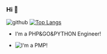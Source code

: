 ### Hi 👋

![github](https://github-readme-stats.vercel.app/api?username=jiangwu10057&theme=vue-dark&show_icons=true)
[![Top Langs](https://github-readme-stats.vercel.app/api/top-langs/?username=jiangwu10057&layout=compact)](https://starsl.cn)

- I‘m a PHP&GO&PYTHON Engineer! 

- ![I‘m a PMP! ](https://images.credly.com/size/110x110/images/260e36dc-d100-45c3-852f-9d8063fa71e6/pmp-600px.png)

<!--
**jiangwu10057/jiangwu10057** is a ✨ _special_ ✨ repository because its `README.md` (this file) appears on your GitHub profile.

Here are some ideas to get you started:

- 🔭 I’m currently working on ...
- 🌱 I’m currently learning ...
- 👯 I’m looking to collaborate on ...
- 🤔 I’m looking for help with ...
- 💬 Ask me about ...
- 📫 How to reach me: ...
- 😄 Pronouns: ...
- ⚡ Fun fact: ...
-->
